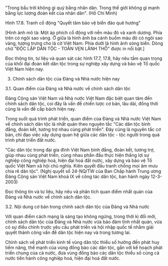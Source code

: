 "Trong bầu trời không gì quý bằng nhân dân. Trong thế giới không gì mạnh bằng lực lượng đoàn kết của nhân dân".
(Hồ Chí Minh)

Hình 17.8. Tranh cổ động "Quyết tâm bảo vệ biển đảo quê hương"

[Hình ảnh mô tả: Một áp phích cổ động với nền màu đỏ và xanh dương. Phía trên có ngôi sao vàng. Ở giữa là hình ảnh ba cánh buồm màu đỏ có ngôi sao vàng, tượng trưng cho lá cờ Việt Nam. Phía dưới là hình ảnh sóng biển. Dòng chữ "ĐỘC LẬP DÂN TỘC - TOÀN VẸN LÃNH THỔ" được in nổi bật.]

Đọc thông tin, tư liệu và quan sát các hình 17.7, 17.8, hãy nêu tầm quan trọng của khối đại đoàn kết dân tộc trong sự nghiệp xây dựng và bảo vệ Tổ quốc Việt Nam hiện nay.

3. Chính sách dân tộc của Đảng và Nhà nước hiện nay

3.1. Quan điểm của Đảng và Nhà nước về chính sách dân tộc

Đảng Cộng sản Việt Nam và Nhà nước Việt Nam đặc biệt quan tâm đến chính sách dân tộc, coi đây là vấn đề chiến lược cơ bản, lâu dài, đồng thời cũng là vấn đề cấp bách hiện nay.

Trong suốt quá trình phát triển, quan điểm của Đảng và Nhà nước Việt Nam về chính sách dân tộc là nhất quán theo nguyên tắc "Các dân tộc bình đẳng, đoàn kết, tương trợ nhau cùng phát triển". Đây cũng là nguyên tắc cơ bản, chỉ đạo việc xây dựng quan hệ giữa các dân tộc - tộc người trong quá trình phát triển đất nước.

"Các dân tộc trong đại gia đình Việt Nam bình đẳng, đoàn kết, tương trợ, giúp nhau cùng phát triển, cùng nhau phấn đấu thực hiện thắng lợi sự nghiệp công nghiệp hoá, hiện đại hoá đất nước, xây dựng và bảo vệ Tổ quốc Việt Nam xã hội chủ nghĩa. Kiên quyết đấu tranh chống mọi âm mưu chia rẽ dân tộc".
(Nghị quyết số 24-NQ/TW của Ban Chấp hành Trung ương Đảng Cộng sản Việt Nam khoá IX về công tác dân tộc, ban hành ngày 12-3-2003)

Đọc thông tin và tư liệu, hãy nêu và phân tích quan điểm nhất quán của Đảng và Nhà nước về chính sách dân tộc.

3.2. Nội dung cơ bản trong chính sách dân tộc của Đảng và Nhà nước

Với quan điểm cách mạng là sáng tạo không ngừng, trong thời kì đổi mới, chính sách dân tộc của Đảng và Nhà nước vừa bảo đảm tính nhất quán, vừa có sự điều chỉnh trước yêu cầu phát triển và hội nhập quốc tế nhằm giải quyết thành công vấn đề dân tộc hiện nay và trong tương lai.

Chính sách về phát triển kinh tế vùng dân tộc thiểu số hướng đến phát huy tiềm năng, thế mạnh của vùng đồng bào các dân tộc, gắn với kế hoạch phát triển chung của cả nước, đưa vùng đồng bào các dân tộc thiểu số cùng cả nước tiến hành công nghiệp hoá, hiện đại hoá đất nước.